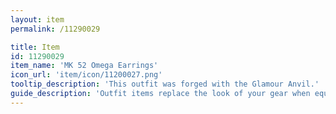 ```yaml
---
layout: item
permalink: /11290029

title: Item
id: 11290029
item_name: 'MK 52 Omega Earrings'
icon_url: 'item/icon/11200027.png'
tooltip_description: 'This outfit was forged with the Glamour Anvil.'
guide_description: 'Outfit items replace the look of your gear when equipped.'
---
```

